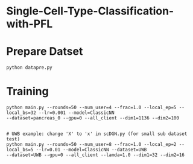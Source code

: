 # Single-Cell-Type-Classification-with-PFL

# Prepare Datset

```
python datapre.py
```

# Training 
```
python main.py --rounds=50 --num_user=4 --frac=1.0 --local_ep=5 --local_bs=32 --lr=0.001 --model=ClassicNN 
--dataset=pancreas_0 --gpu=0 --all_client --dim1=1136 --dim2=100
    
```

```
# UWB example: change 'X' to 'x' in scDGN.py (for small sub dataset test)
python main.py --rounds=50 --num_user=8 --frac=1.0 --local_ep=2 --local_bs=5 --lr=0.01 --model=ClassicNN --dataset=UWB
--dataset=UWB --gpu=0 --all_client --lamda=1.0 --dim1=32 --dim2=16
```
